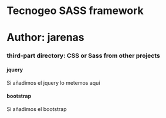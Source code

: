 # Tecnogeo SASS framework
# Author: jarenas

### third-part directory: CSS or Sass from other projects

#### jquery
Si añadimos el jquery lo metemos aquí

#### bootstrap
Si añadimos el bootstrap 

